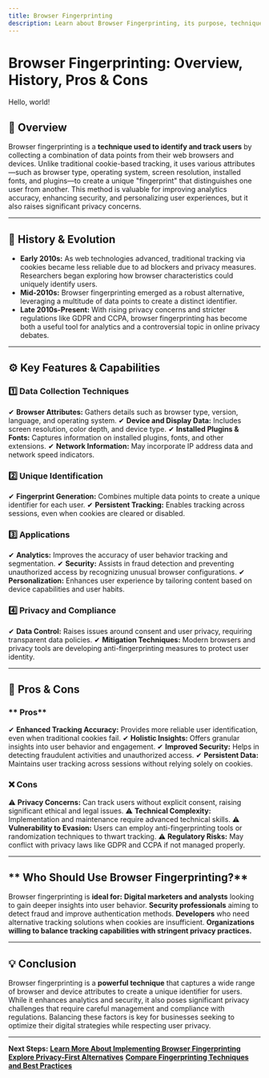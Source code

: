 ```yaml
---
title: Browser Fingerprinting
description: Learn about Browser Fingerprinting, its purpose, techniques, pros and cons, and its implications for privacy and analytics.
---
```


# **Browser Fingerprinting: Overview, History, Pros & Cons**

Hello, world!

## **📌 Overview**  
Browser fingerprinting is a **technique used to identify and track users** by collecting a combination of data points from their web browsers and devices. Unlike traditional cookie-based tracking, it uses various attributes—such as browser type, operating system, screen resolution, installed fonts, and plugins—to create a unique "fingerprint" that distinguishes one user from another. This method is valuable for improving analytics accuracy, enhancing security, and personalizing user experiences, but it also raises significant privacy concerns.

---

## **📜 History & Evolution**  
- **Early 2010s:** As web technologies advanced, traditional tracking via cookies became less reliable due to ad blockers and privacy measures. Researchers began exploring how browser characteristics could uniquely identify users.
- **Mid-2010s:** Browser fingerprinting emerged as a robust alternative, leveraging a multitude of data points to create a distinct identifier.
- **Late 2010s-Present:** With rising privacy concerns and stricter regulations like GDPR and CCPA, browser fingerprinting has become both a useful tool for analytics and a controversial topic in online privacy debates.

---

## **⚙️ Key Features & Capabilities**

### **1️⃣ Data Collection Techniques**
✔ **Browser Attributes:** Gathers details such as browser type, version, language, and operating system.
✔ **Device and Display Data:** Includes screen resolution, color depth, and device type.
✔ **Installed Plugins & Fonts:** Captures information on installed plugins, fonts, and other extensions.
✔ **Network Information:** May incorporate IP address data and network speed indicators.

### **2️⃣ Unique Identification**
✔ **Fingerprint Generation:** Combines multiple data points to create a unique identifier for each user.
✔ **Persistent Tracking:** Enables tracking across sessions, even when cookies are cleared or disabled.

### **3️⃣ Applications**
✔ **Analytics:** Improves the accuracy of user behavior tracking and segmentation.
✔ **Security:** Assists in fraud detection and preventing unauthorized access by recognizing unusual browser configurations.
✔ **Personalization:** Enhances user experience by tailoring content based on device capabilities and user habits.

### **4️⃣ Privacy and Compliance**
✔ **Data Control:** Raises issues around consent and user privacy, requiring transparent data policies.
✔ **Mitigation Techniques:** Modern browsers and privacy tools are developing anti-fingerprinting measures to protect user identity.

---

## **🔄 Pros & Cons**

### ** Pros**
✔ **Enhanced Tracking Accuracy:** Provides more reliable user identification, even when traditional cookies fail.
✔ **Holistic Insights:** Offers granular insights into user behavior and engagement.
✔ **Improved Security:** Helps in detecting fraudulent activities and unauthorized access.
✔ **Persistent Data:** Maintains user tracking across sessions without relying solely on cookies.

### **❌ Cons**
⚠ **Privacy Concerns:** Can track users without explicit consent, raising significant ethical and legal issues.
⚠ **Technical Complexity:** Implementation and maintenance require advanced technical skills.
⚠ **Vulnerability to Evasion:** Users can employ anti-fingerprinting tools or randomization techniques to thwart tracking.
⚠ **Regulatory Risks:** May conflict with privacy laws like GDPR and CCPA if not managed properly.

---

## ** Who Should Use Browser Fingerprinting?**
Browser fingerprinting is **ideal for:**
 **Digital marketers and analysts** looking to gain deeper insights into user behavior.
 **Security professionals** aiming to detect fraud and improve authentication methods.
 **Developers** who need alternative tracking solutions when cookies are insufficient.
 **Organizations willing to balance tracking capabilities with stringent privacy practices.**

---

## **💡 Conclusion**
Browser fingerprinting is a **powerful technique** that captures a wide range of browser and device attributes to create a unique identifier for users. While it enhances analytics and security, it also poses significant privacy challenges that require careful management and compliance with regulations. Balancing these factors is key for businesses seeking to optimize their digital strategies while respecting user privacy.

---

 **Next Steps:**
 **[Learn More About Implementing Browser Fingerprinting](#)**
 **[Explore Privacy-First Alternatives](#)**
 **[Compare Fingerprinting Techniques and Best Practices](#)**
